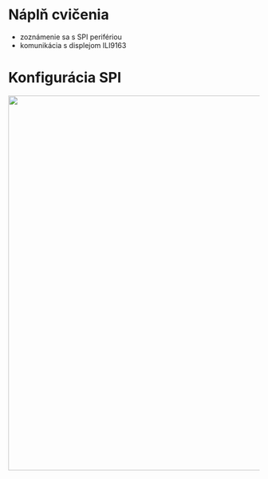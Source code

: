 # Náplň cvičenia
- zoznámenie sa s SPI perifériou
- komunikácia s displejom ILI9163


# Konfigurácia SPI

<p align="center">
    <img src="https://github.com/VRS-Predmet/vrs_cvicenie_8/blob/master/images/spi_config.PNG" width="750">
</p>
